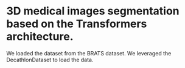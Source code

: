 # 3D medical images segmentation based on the Transformers architecture.
We loaded the dataset from the BRATS dataset.
We leveraged the DecathlonDataset to load the data.
